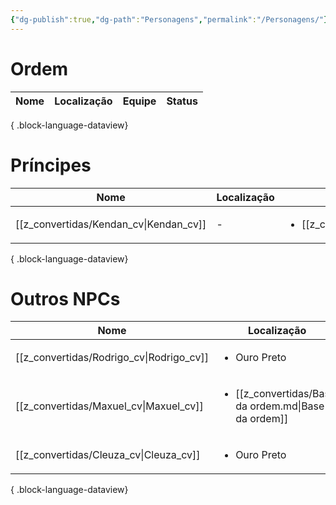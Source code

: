 ```yaml
---
{"dg-publish":true,"dg-path":"Personagens","permalink":"/Personagens/"}
---
```


# Ordem
| Nome | Localização | Equipe | Status |
| ---- | ----------- | ------ | ------ |

{ .block-language-dataview}

# Príncipes
| Nome                                      | Localização | Equipe                                                  | Status |
| ----------------------------------------- | ----------- | ------------------------------------------------------- | ------ |
| [[z_convertidas/Kendan_cv\|Kendan_cv]] | \-          | <ul><li>[[z_convertidas/Reino_cv.md\\|Reino]]</li></ul> | \-     |

{ .block-language-dataview}

# Outros NPCs
| Nome                                        | Localização                                                          | Equipe                                               | Status   |
| ------------------------------------------- | -------------------------------------------------------------------- | ---------------------------------------------------- | -------- |
| [[z_convertidas/Rodrigo_cv\|Rodrigo_cv]] | <ul><li>Ouro Preto</li></ul>                                         | \-                                                   | Saudável |
| [[z_convertidas/Maxuel_cv\|Maxuel_cv]]   | <ul><li>[[z_convertidas/Base da ordem.md\\|Base da ordem]]</li></ul> | <ul><li>[[z_convertidas/Ordem.md\\|Ordem]]</li></ul> | Saudável |
| [[z_convertidas/Cleuza_cv\|Cleuza_cv]]   | <ul><li>Ouro Preto</li></ul>                                         | \-                                                   | Morto    |

{ .block-language-dataview}
